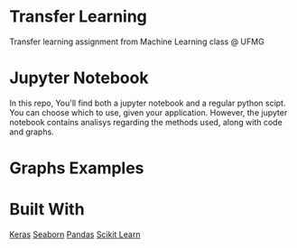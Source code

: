 # Transfer Learning
Transfer learning assignment from Machine Learning class @ UFMG


# Jupyter Notebook
In this repo, You'll find both a jupyter notebook and a regular python scipt. You can choose which to use, given your application. However, the jupyter notebook
contains analisys regarding the methods used, along with code and graphs.


# Graphs Examples


# Built With
[Keras](https://keras.io)
[Seaborn](https://seaborn.pydata.org)
[Pandas](https://pandas.pydata.org/)
[Scikit Learn](https://scikit-learn.org)

